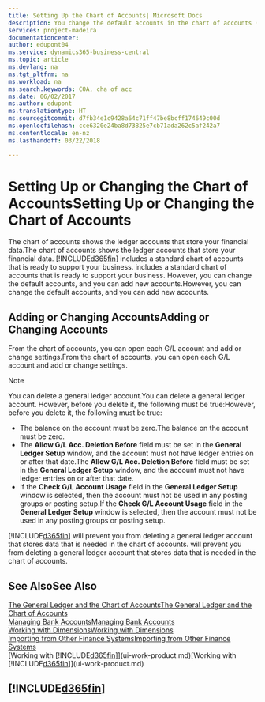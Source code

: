 ```yaml
---
title: Setting Up the Chart of Accounts| Microsoft Docs
description: You change the default accounts in the chart of accounts (COA), and you can add new accounts.
services: project-madeira
documentationcenter: 
author: edupont04
ms.service: dynamics365-business-central
ms.topic: article
ms.devlang: na
ms.tgt_pltfrm: na
ms.workload: na
ms.search.keywords: COA, cha of acc
ms.date: 06/02/2017
ms.author: edupont
ms.translationtype: HT
ms.sourcegitcommit: d7fb34e1c9428a64c71ff47be8bcff174649c00d
ms.openlocfilehash: cce6320e24ba8d73825e7cb71ada262c5af242a7
ms.contentlocale: en-nz
ms.lasthandoff: 03/22/2018

---
```

# <a name="setting-up-or-changing-the-chart-of-accounts"></a><span data-ttu-id="d6ed0-103">Setting Up or Changing the Chart of Accounts</span><span class="sxs-lookup"><span data-stu-id="d6ed0-103">Setting Up or Changing the Chart of Accounts</span></span>
<span data-ttu-id="d6ed0-104">The chart of accounts shows the ledger accounts that store your financial data.</span><span class="sxs-lookup"><span data-stu-id="d6ed0-104">The chart of accounts shows the ledger accounts that store your financial data.</span></span> [!INCLUDE[d365fin](includes/d365fin_md.md)]<span data-ttu-id="d6ed0-105"> includes a standard chart of accounts that is ready to support your business.</span><span class="sxs-lookup"><span data-stu-id="d6ed0-105"> includes a standard chart of accounts that is ready to support your business.</span></span>
<span data-ttu-id="d6ed0-106">However, you can change the default accounts, and you can add new accounts.</span><span class="sxs-lookup"><span data-stu-id="d6ed0-106">However, you can change the default accounts, and you can add new accounts.</span></span>  

## <a name="adding-or-changing-accounts"></a><span data-ttu-id="d6ed0-107">Adding or Changing Accounts</span><span class="sxs-lookup"><span data-stu-id="d6ed0-107">Adding or Changing Accounts</span></span>
<span data-ttu-id="d6ed0-108">From the chart of accounts, you can open each G/L account and add or change settings.</span><span class="sxs-lookup"><span data-stu-id="d6ed0-108">From the chart of accounts, you can open each G/L account and add or change settings.</span></span>

> [!NOTE]  
>   <span data-ttu-id="d6ed0-109">You can delete a general ledger account.</span><span class="sxs-lookup"><span data-stu-id="d6ed0-109">You can delete a general ledger account.</span></span> <span data-ttu-id="d6ed0-110">However, before you delete it, the following must be true:</span><span class="sxs-lookup"><span data-stu-id="d6ed0-110">However, before you delete it, the following must be true:</span></span>  

* <span data-ttu-id="d6ed0-111">The balance on the account must be zero.</span><span class="sxs-lookup"><span data-stu-id="d6ed0-111">The balance on the account must be zero.</span></span>  
* <span data-ttu-id="d6ed0-112">The **Allow G/L Acc. Deletion Before** field must be set in the **General Ledger Setup** window, and the account must not have ledger entries on or after that date.</span><span class="sxs-lookup"><span data-stu-id="d6ed0-112">The **Allow G/L Acc. Deletion Before** field must be set in the **General Ledger Setup** window, and the account must not have ledger entries on or after that date.</span></span>  
* <span data-ttu-id="d6ed0-113">If the **Check G/L Account Usage** field in the **General Ledger Setup** window is selected, then the account must not be used in any posting groups or posting setup.</span><span class="sxs-lookup"><span data-stu-id="d6ed0-113">If the **Check G/L Account Usage** field in the **General Ledger Setup** window is selected, then the account must not be used in any posting groups or posting setup.</span></span>  

[!INCLUDE[d365fin](includes/d365fin_md.md)]<span data-ttu-id="d6ed0-114"> will prevent you from deleting a general ledger account that stores data that is needed in the chart of accounts.</span><span class="sxs-lookup"><span data-stu-id="d6ed0-114"> will prevent you from deleting a general ledger account that stores data that is needed in the chart of accounts.</span></span>  

## <a name="see-also"></a><span data-ttu-id="d6ed0-115">See Also</span><span class="sxs-lookup"><span data-stu-id="d6ed0-115">See Also</span></span>
[<span data-ttu-id="d6ed0-116">The General Ledger and the Chart of Accounts</span><span class="sxs-lookup"><span data-stu-id="d6ed0-116">The General Ledger and the Chart of Accounts</span></span>](finance-general-ledger.md)  
[<span data-ttu-id="d6ed0-117">Managing Bank Accounts</span><span class="sxs-lookup"><span data-stu-id="d6ed0-117">Managing Bank Accounts</span></span>](bank-manage-bank-accounts.md)  
[<span data-ttu-id="d6ed0-118">Working with Dimensions</span><span class="sxs-lookup"><span data-stu-id="d6ed0-118">Working with Dimensions</span></span>](finance-dimensions.md)  
[<span data-ttu-id="d6ed0-119">Importing from Other Finance Systems</span><span class="sxs-lookup"><span data-stu-id="d6ed0-119">Importing from Other Finance Systems</span></span>](upload-data.md)  
<span data-ttu-id="d6ed0-120">[Working with [!INCLUDE[d365fin](includes/d365fin_md.md)]](ui-work-product.md)</span><span class="sxs-lookup"><span data-stu-id="d6ed0-120">[Working with [!INCLUDE[d365fin](includes/d365fin_md.md)]](ui-work-product.md)</span></span>  

## [!INCLUDE[d365fin](includes/free_trial_md.md)]

